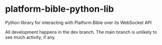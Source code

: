 # platform-bible-python-lib
Python library for interacting with Platform.Bible over its WebSocket API

All development happens in the dev branch. The main branch is unlikely to see
much activity, if any.
